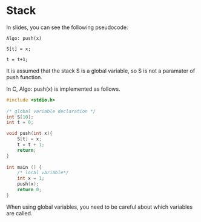 # Stack

In slides, you can see the following pseudocode:

```
Algo: push(x)

S[t] = x;

t = t+1;
```
It is assumed that the stack S is a global variable, so S is not a paramater of push function. 

In C, Algo: push(x) is implemented as follows.
``` c
#include <stdio.h>
 
/* global variable declaration */
int S[10];
int t = 0;

void push(int x){
    S[t] = x;
    t = t + 1;
    return;
}
 
int main () {
    /* local variable*/
    int x = 1;
    push(x);
    return 0;
}

```
When using global variables, you need to be careful about which variables are called.
